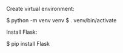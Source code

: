 Create virtual environment:

$ python -m venv venv
$ . venv/bin/activate

Install Flask:

$ pip install Flask